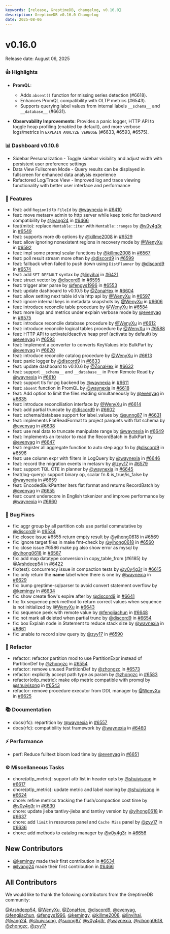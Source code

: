 ```yaml
---
keywords: [release, GreptimeDB, changelog, v0.16.0]
description: GreptimeDB v0.16.0 Changelog
date: 2025-08-06
---
```


# v0.16.0

Release date: August 06, 2025

### 👍 Highlights

- **PromQL**:
  * Adds `absent()` function for missing series detection (#6618).
  * Enhances PromQL compatibility with OLTP metrics (#6543).
  * Supports querying label values from internal labels `__schema__` and `__database__` (#6631).

- **Observability Improvements**: Provides a panic logger, HTTP API to toggle heap profiling (enabled by default), and more verbose logs/metrics in `EXPLAIN ANALYZE VERBOSE` (#6633, #6593, #6575).

### 📊  Dashboard v0.10.6

* Sidebar Personalization - Toggle sidebar visibility and adjust width with persistent user preference settings
* Data View Fullscreen Mode - Query results can be displayed in fullscreen for enhanced data analysis experience
* Refactored Log/Trace View - Improved log and trace viewing functionality with better user interface and performance

### 🚀 Features

* feat: add `RegionId` to `FileId` by [@waynexia](https://github.com/waynexia) in [#6410](https://github.com/GreptimeTeam/greptimedb/pull/6410)
* feat: move metasrv admin to http server while keep tonic for backward compatibility by [@lyang24](https://github.com/lyang24) in [#6466](https://github.com/GreptimeTeam/greptimedb/pull/6466)
* feat(mito): replace `Memtable::iter` with `Memtable::ranges`  by [@v0y4g3r](https://github.com/v0y4g3r) in [#6549](https://github.com/GreptimeTeam/greptimedb/pull/6549)
* feat: supports more db options by [@killme2008](https://github.com/killme2008) in [#6529](https://github.com/GreptimeTeam/greptimedb/pull/6529)
* feat: allow ignoring nonexistent regions in recovery mode by [@WenyXu](https://github.com/WenyXu) in [#6592](https://github.com/GreptimeTeam/greptimedb/pull/6592)
* feat: impl some promql scalar functions by [@killme2008](https://github.com/killme2008) in [#6567](https://github.com/GreptimeTeam/greptimedb/pull/6567)
* feat: poll result stream more often by [@discord9](https://github.com/discord9) in [#6599](https://github.com/GreptimeTeam/greptimedb/pull/6599)
* feat: fallback when failed to push down using `DistPlanner` by [@discord9](https://github.com/discord9) in [#6574](https://github.com/GreptimeTeam/greptimedb/pull/6574)
* feat: add `SET DEFAULT` syntax by [@linyihai](https://github.com/linyihai) in [#6421](https://github.com/GreptimeTeam/greptimedb/pull/6421)
* feat: struct vector by [@discord9](https://github.com/discord9) in [#6595](https://github.com/GreptimeTeam/greptimedb/pull/6595)
* feat: trigger alter parse by [@fengys1996](https://github.com/fengys1996) in [#6553](https://github.com/GreptimeTeam/greptimedb/pull/6553)
* feat: update dashboard to v0.10.5 by [@ZonaHex](https://github.com/ZonaHex) in [#6604](https://github.com/GreptimeTeam/greptimedb/pull/6604)
* feat: allow setting next table id via http api by [@WenyXu](https://github.com/WenyXu) in [#6597](https://github.com/GreptimeTeam/greptimedb/pull/6597)
* feat: ignore internal keys in metadata snapshots by [@WenyXu](https://github.com/WenyXu) in [#6606](https://github.com/GreptimeTeam/greptimedb/pull/6606)
* feat: introduce reconcile table procedure by [@WenyXu](https://github.com/WenyXu) in [#6584](https://github.com/GreptimeTeam/greptimedb/pull/6584)
* feat: more logs and metrics under explain verbose mode by [@evenyag](https://github.com/evenyag) in [#6575](https://github.com/GreptimeTeam/greptimedb/pull/6575)
* feat: introduce reconcile database procedure by [@WenyXu](https://github.com/WenyXu) in [#6612](https://github.com/GreptimeTeam/greptimedb/pull/6612)
* feat: introduce reconcile logical tables procedure by [@WenyXu](https://github.com/WenyXu) in [#6588](https://github.com/GreptimeTeam/greptimedb/pull/6588)
* feat: HTTP API to activate/deactive heap prof (activate by default) by [@evenyag](https://github.com/evenyag) in [#6593](https://github.com/GreptimeTeam/greptimedb/pull/6593)
* feat: Implement a converter to converts KeyValues into BulkPart by [@evenyag](https://github.com/evenyag) in [#6620](https://github.com/GreptimeTeam/greptimedb/pull/6620)
* feat: introduce reconcile catalog procedure by [@WenyXu](https://github.com/WenyXu) in [#6613](https://github.com/GreptimeTeam/greptimedb/pull/6613)
* feat: panic logger by [@discord9](https://github.com/discord9) in [#6633](https://github.com/GreptimeTeam/greptimedb/pull/6633)
* feat: update dashboard to v0.10.6 by [@ZonaHex](https://github.com/ZonaHex) in [#6632](https://github.com/GreptimeTeam/greptimedb/pull/6632)
* feat: support `__schema__` and `__database__` in Prom Remote Read by [@waynexia](https://github.com/waynexia) in [#6610](https://github.com/GreptimeTeam/greptimedb/pull/6610)
* feat: support tls for pg backend by [@waynexia](https://github.com/waynexia) in [#6611](https://github.com/GreptimeTeam/greptimedb/pull/6611)
* feat: `absent` function in PromQL by [@waynexia](https://github.com/waynexia) in [#6618](https://github.com/GreptimeTeam/greptimedb/pull/6618)
* feat: Add option to limit the files reading simultaneously by [@evenyag](https://github.com/evenyag) in [#6635](https://github.com/GreptimeTeam/greptimedb/pull/6635)
* feat: introduce reconciliation interface by [@WenyXu](https://github.com/WenyXu) in [#6614](https://github.com/GreptimeTeam/greptimedb/pull/6614)
* feat: add partial truncate by [@discord9](https://github.com/discord9) in [#6602](https://github.com/GreptimeTeam/greptimedb/pull/6602)
* feat: schema/database support for label_values by [@sunng87](https://github.com/sunng87) in [#6631](https://github.com/GreptimeTeam/greptimedb/pull/6631)
* feat: implements FlatReadFormat to project parquets with flat schema by [@evenyag](https://github.com/evenyag) in [#6638](https://github.com/GreptimeTeam/greptimedb/pull/6638)
* feat: use real data to truncate manipulate range by [@waynexia](https://github.com/waynexia) in [#6649](https://github.com/GreptimeTeam/greptimedb/pull/6649)
* feat: Implements an iterator to read the RecordBatch in BulkPart by [@evenyag](https://github.com/evenyag) in [#6647](https://github.com/GreptimeTeam/greptimedb/pull/6647)
* feat: register all aggregate function to auto step aggr fn by [@discord9](https://github.com/discord9) in [#6596](https://github.com/GreptimeTeam/greptimedb/pull/6596)
* feat: use column expr with filters in LogQuery by [@waynexia](https://github.com/waynexia) in [#6646](https://github.com/GreptimeTeam/greptimedb/pull/6646)
* feat: record the migration events in metasrv by [@zyy17](https://github.com/zyy17) in [#6579](https://github.com/GreptimeTeam/greptimedb/pull/6579)
* feat: support TQL CTE in planner by [@waynexia](https://github.com/waynexia) in [#6645](https://github.com/GreptimeTeam/greptimedb/pull/6645)
* feat(log-query): support binary op, scalar fn & is_true/is_false by [@waynexia](https://github.com/waynexia) in [#6659](https://github.com/GreptimeTeam/greptimedb/pull/6659)
* feat: EncodedBulkPartIter iters flat format and returns RecordBatch by [@evenyag](https://github.com/evenyag) in [#6655](https://github.com/GreptimeTeam/greptimedb/pull/6655)
* feat: count underscore in English tokenizer and improve performance by [@waynexia](https://github.com/waynexia) in [#6660](https://github.com/GreptimeTeam/greptimedb/pull/6660)

### 🐛 Bug Fixes

* fix: aggr group by all partition cols use partial commutative by [@discord9](https://github.com/discord9) in [#6534](https://github.com/GreptimeTeam/greptimedb/pull/6534)
* fix: closee issue #6555 return empty result by [@yihong0618](https://github.com/yihong0618) in [#6569](https://github.com/GreptimeTeam/greptimedb/pull/6569)
* fix: ignore target files in make fmt-check by [@yihong0618](https://github.com/yihong0618) in [#6560](https://github.com/GreptimeTeam/greptimedb/pull/6560)
* fix: close issue #6586 make pg also show error as mysql by [@yihong0618](https://github.com/yihong0618) in [#6587](https://github.com/GreptimeTeam/greptimedb/pull/6587)
* fix: add map datatype conversion in copy_table_from (#6185) by [@Arshdeep54](https://github.com/Arshdeep54) in [#6422](https://github.com/GreptimeTeam/greptimedb/pull/6422)
* fix(test): concurrency issue in compaction tests by [@v0y4g3r](https://github.com/v0y4g3r) in [#6615](https://github.com/GreptimeTeam/greptimedb/pull/6615)
* fix: only return the __name__ label when there is one by [@waynexia](https://github.com/waynexia) in [#6629](https://github.com/GreptimeTeam/greptimedb/pull/6629)
* fix: bump greptime-sqlparser to avoid convert statement overflow by [@kemingy](https://github.com/kemingy) in [#6634](https://github.com/GreptimeTeam/greptimedb/pull/6634)
* fix: show create flow's expire after by [@discord9](https://github.com/discord9) in [#6641](https://github.com/GreptimeTeam/greptimedb/pull/6641)
* fix: fix sequence peek method to return correct values when sequence is not initialized by [@WenyXu](https://github.com/WenyXu) in [#6643](https://github.com/GreptimeTeam/greptimedb/pull/6643)
* fix: sequence peek with remote value by [@fengjiachun](https://github.com/fengjiachun) in [#6648](https://github.com/GreptimeTeam/greptimedb/pull/6648)
* fix: not mark all deleted when partial trunc by [@discord9](https://github.com/discord9) in [#6654](https://github.com/GreptimeTeam/greptimedb/pull/6654)
* fix: box Explain node in Statement to reduce stack size by [@waynexia](https://github.com/waynexia) in [#6661](https://github.com/GreptimeTeam/greptimedb/pull/6661)
* fix: unable to record slow query by [@zyy17](https://github.com/zyy17) in [#6590](https://github.com/GreptimeTeam/greptimedb/pull/6590)

### 🚜 Refactor

* refactor: refactor partition mod to use PartitionExpr instead of PartitionDef by [@zhongzc](https://github.com/zhongzc) in [#6554](https://github.com/GreptimeTeam/greptimedb/pull/6554)
* refactor: remove unused PartitionDef by [@zhongzc](https://github.com/zhongzc) in [#6573](https://github.com/GreptimeTeam/greptimedb/pull/6573)
* refactor: explicitly accept path type as param by [@zhongzc](https://github.com/zhongzc) in [#6583](https://github.com/GreptimeTeam/greptimedb/pull/6583)
* refactor(otlp_metric): make otlp metric compatible with promql by [@shuiyisong](https://github.com/shuiyisong) in [#6543](https://github.com/GreptimeTeam/greptimedb/pull/6543)
* refactor: remove procedure executor from DDL manager by [@WenyXu](https://github.com/WenyXu) in [#6625](https://github.com/GreptimeTeam/greptimedb/pull/6625)

### 📚 Documentation

* docs(rfc): repartition by [@waynexia](https://github.com/waynexia) in [#6557](https://github.com/GreptimeTeam/greptimedb/pull/6557)
* docs(rfc): compatibility test framework by [@waynexia](https://github.com/waynexia) in [#6460](https://github.com/GreptimeTeam/greptimedb/pull/6460)

### ⚡ Performance

* perf: Reduce fulltext bloom load time by [@evenyag](https://github.com/evenyag) in [#6651](https://github.com/GreptimeTeam/greptimedb/pull/6651)

### ⚙️ Miscellaneous Tasks

* chore(otlp_metric): support attr list in header opts by [@shuiyisong](https://github.com/shuiyisong) in [#6617](https://github.com/GreptimeTeam/greptimedb/pull/6617)
* chore(otlp_metric): update metric and label naming by [@shuiyisong](https://github.com/shuiyisong) in [#6624](https://github.com/GreptimeTeam/greptimedb/pull/6624)
* chore: refine metrics tracking the flush/compaction cost time by [@v0y4g3r](https://github.com/v0y4g3r) in [#6630](https://github.com/GreptimeTeam/greptimedb/pull/6630)
* chore: update jieba tantivy-jieba and tantivy version by [@yihong0618](https://github.com/yihong0618) in [#6637](https://github.com/GreptimeTeam/greptimedb/pull/6637)
* chore: add `limit` in resources panel and `Cache Miss` panel by [@zyy17](https://github.com/zyy17) in [#6636](https://github.com/GreptimeTeam/greptimedb/pull/6636)
* chore: add methods to catalog manager by [@v0y4g3r](https://github.com/v0y4g3r) in [#6656](https://github.com/GreptimeTeam/greptimedb/pull/6656)

## New Contributors

* [@kemingy](https://github.com/kemingy) made their first contribution in [#6634](https://github.com/GreptimeTeam/greptimedb/pull/6634)
* [@lyang24](https://github.com/lyang24) made their first contribution in [#6466](https://github.com/GreptimeTeam/greptimedb/pull/6466)

## All Contributors

We would like to thank the following contributors from the GreptimeDB community:

[@Arshdeep54](https://github.com/Arshdeep54), [@WenyXu](https://github.com/WenyXu), [@ZonaHex](https://github.com/ZonaHex), [@discord9](https://github.com/discord9), [@evenyag](https://github.com/evenyag), [@fengjiachun](https://github.com/fengjiachun), [@fengys1996](https://github.com/fengys1996), [@kemingy](https://github.com/kemingy), [@killme2008](https://github.com/killme2008), [@linyihai](https://github.com/linyihai), [@lyang24](https://github.com/lyang24), [@shuiyisong](https://github.com/shuiyisong), [@sunng87](https://github.com/sunng87), [@v0y4g3r](https://github.com/v0y4g3r), [@waynexia](https://github.com/waynexia), [@yihong0618](https://github.com/yihong0618), [@zhongzc](https://github.com/zhongzc), [@zyy17](https://github.com/zyy17)
